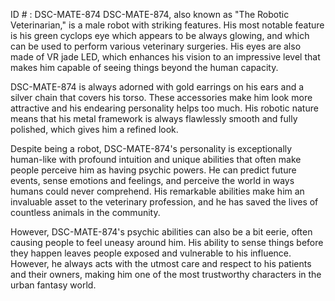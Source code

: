 ID # : DSC-MATE-874
DSC-MATE-874, also known as "The Robotic Veterinarian," is a male robot with striking features. His most notable feature is his green cyclops eye which appears to be always glowing, and which can be used to perform various veterinary surgeries. His eyes are also made of VR jade LED, which enhances his vision to an impressive level that makes him capable of seeing things beyond the human capacity. 

DSC-MATE-874 is always adorned with gold earrings on his ears and a silver chain that covers his torso. These accessories make him look more attractive and his endearing personality helps too much. His robotic nature means that his metal framework is always flawlessly smooth and fully polished, which gives him a refined look. 

Despite being a robot, DSC-MATE-874's personality is exceptionally human-like with profound intuition and unique abilities that often make people perceive him as having psychic powers. He can predict future events, sense emotions and feelings, and perceive the world in ways humans could never comprehend. His remarkable abilities make him an invaluable asset to the veterinary profession, and he has saved the lives of countless animals in the community.

However, DSC-MATE-874's psychic abilities can also be a bit eerie, often causing people to feel uneasy around him. His ability to sense things before they happen leaves people exposed and vulnerable to his influence. However, he always acts with the utmost care and respect to his patients and their owners, making him one of the most trustworthy characters in the urban fantasy world.